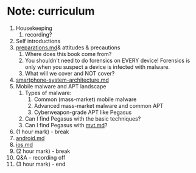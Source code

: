 # Note: curriculum

1. Housekeeping
   1. recording?
2. Self introductions
3. [preparations.md](../preparations.md "mention")& attitudes & precautions
   1. Where does this book come from?
   2. You shouldn't need to do forensics on EVERY device! Forensics is only when you suspect a device is infected with malware.
   3. What will we cover and NOT cover?
4. [smartphone-system-architecture.md](smartphone-system-architecture.md "mention")
5. Mobile malware and APT landscape
   1. Types of malware:
      1. Common (mass-market) mobile malware
      2. Advanced mass-market malware and common APT
      3. Cyberweapon-grade APT like Pegasus
   2. Can I find Pegasus with the basic techniques?
   3. Can I find Pegasus with [mvt.md](../checking-android-devices-advanced/mvt.md "mention")?
6. (1 hour mark) - break
7. [android.md](../android.md "mention")
8. [ios.md](../ios.md "mention")
9. (2 hour mark) - break
10. Q\&A - recording off
11. (3 hour mark) - end
